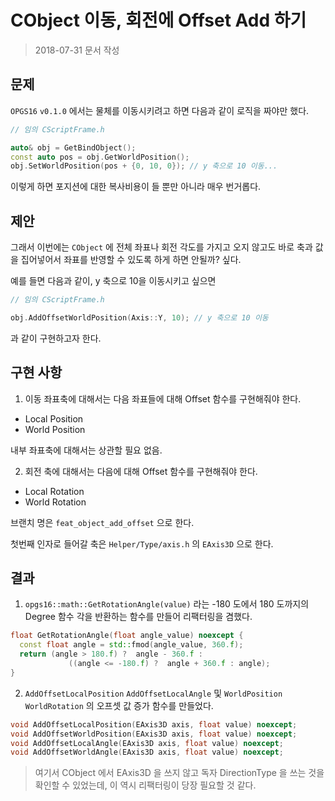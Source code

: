 # CObject 이동, 회전에 Offset Add 하기

> 2018-07-31 문서 작성

## 문제

`OPGS16` `v0.1.0` 에서는 물체를 이동시키려고 하면 다음과 같이 로직을 짜야만 했다.

``` c++
// 임의 CScriptFrame.h

auto& obj = GetBindObject();
const auto pos = obj.GetWorldPosition();
obj.SetWorldPosition(pos + {0, 10, 0}); // y 축으로 10 이동...
```

이렇게 하면 포지션에 대한 복사비용이 들 뿐만 아니라 매우 번거롭다.

## 제안

그래서 이번에는 `CObject` 에 전체 좌표나 회전 각도를 가지고 오지 않고도 바로 축과 값을 집어넣어서 좌표를 반영할 수 있도록 하게 하면 안될까? 싶다.

예를 들면 다음과 같이, y 축으로 10을 이동시키고 싶으면

``` c++
// 임의 CScriptFrame.h

obj.AddOffsetWorldPosition(Axis::Y, 10); // y 축으로 10 이동
```

과 같이 구현하고자 한다.

## 구현 사항

1. 이동 좌표축에 대해서는 다음 좌표들에 대해 Offset 함수를 구현해줘야 한다.

* Local Position
* World Position

내부 좌표축에 대해서는 상관할 필요 없음.

2. 회전 축에 대해서는 다음에 대해 Offset 함수를 구현해줘야 한다.

* Local Rotation
* World Rotation

브랜치 명은 `feat_object_add_offset` 으로 한다.

첫번째 인자로 들어갈 축은 `Helper/Type/axis.h` 의 `EAxis3D` 으로 한다.

## 결과

1. `opgs16::math::GetRotationAngle(value)` 라는 -180 도에서 180 도까지의 Degree 함수 각을 반환하는 함수를 만들어 리팩터링을 겸했다.

``` c++
float GetRotationAngle(float angle_value) noexcept {
  const float angle = std::fmod(angle_value, 360.f);
  return (angle > 180.f) ?  angle - 360.f :
             ((angle <= -180.f) ?  angle + 360.f : angle);
}
```

2. `AddOffsetLocalPosition` `AddOffsetLocalAngle` 및 `WorldPosition` `WorldRotation` 의 오프셋 값 증가 함수를 만들었다.

``` c++
void AddOffsetLocalPosition(EAxis3D axis, float value) noexcept;
void AddOffsetWorldPosition(EAxis3D axis, float value) noexcept;
void AddOffsetLocalAngle(EAxis3D axis, float value) noexcept;
void AddOffsetWorldAngle(EAxis3D axis, float value) noexcept;
```

> 여기서 CObject 에서 EAxis3D 을 쓰지 않고 독자 DirectionType 을 쓰는 것을 확인할 수 있었는데, 이 역시 리팩터링이 당장 필요할 것 같다.

